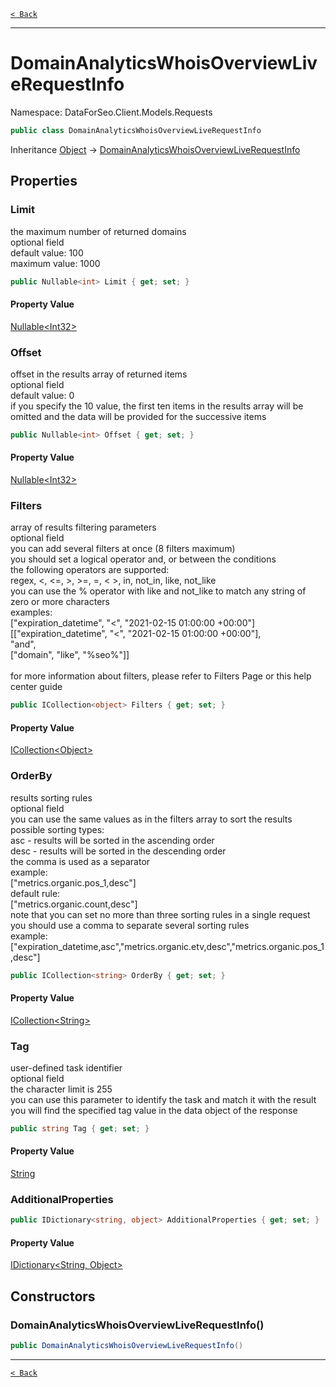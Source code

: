 [`< Back`](./)

---

# DomainAnalyticsWhoisOverviewLiveRequestInfo

Namespace: DataForSeo.Client.Models.Requests

```csharp
public class DomainAnalyticsWhoisOverviewLiveRequestInfo
```

Inheritance [Object](https://docs.microsoft.com/en-us/dotnet/api/system.object) → [DomainAnalyticsWhoisOverviewLiveRequestInfo](./dataforseo.client.models.requests.domainanalyticswhoisoverviewliverequestinfo)

## Properties

### **Limit**

the maximum number of returned domains
 <br>optional field
 <br>default value: 100
 <br>maximum value: 1000

```csharp
public Nullable<int> Limit { get; set; }
```

#### Property Value

[Nullable&lt;Int32&gt;](https://docs.microsoft.com/en-us/dotnet/api/system.nullable-1)<br>

### **Offset**

offset in the results array of returned items
 <br>optional field
 <br>default value: 0
 <br>if you specify the 10 value, the first ten items in the results array will be omitted and the data will be provided for the successive items

```csharp
public Nullable<int> Offset { get; set; }
```

#### Property Value

[Nullable&lt;Int32&gt;](https://docs.microsoft.com/en-us/dotnet/api/system.nullable-1)<br>

### **Filters**

array of results filtering parameters
 <br>optional field
 <br>you can add several filters at once (8 filters maximum)
 <br>you should set a logical operator and, or between the conditions
 <br>the following operators are supported:
 <br>regex, &lt;, &lt;=, &gt;, &gt;=, =, &lt; &gt;, in, not_in, like, not_like
 <br>you can use the % operator with like and not_like to match any string of zero or more characters
 <br>examples:
 <br>["expiration_datetime", "&lt;", "2021-02-15 01:00:00 +00:00"]
 <br>[["expiration_datetime", "&lt;", "2021-02-15 01:00:00 +00:00"],
 <br> "and", 
 <br>["domain", "like", "%seo%"]]
 <br><br>for more information about filters, please refer to Filters Page or this help center guide

```csharp
public ICollection<object> Filters { get; set; }
```

#### Property Value

[ICollection&lt;Object&gt;](https://docs.microsoft.com/en-us/dotnet/api/system.collections.generic.icollection-1)<br>

### **OrderBy**

results sorting rules
 <br>optional field
 <br>you can use the same values as in the filters array to sort the results
 <br>possible sorting types:
 <br>asc - results will be sorted in the ascending order
 <br>desc - results will be sorted in the descending order
 <br>the comma is used as a separator
 <br>example:
 <br>["metrics.organic.pos_1,desc"]
 <br>default rule:
 <br>["metrics.organic.count,desc"]
 <br>note that you can set no more than three sorting rules in a single request
 <br>you should use a comma to separate several sorting rules
 <br>example:
 <br>["expiration_datetime,asc","metrics.organic.etv,desc","metrics.organic.pos_1,desc"]

```csharp
public ICollection<string> OrderBy { get; set; }
```

#### Property Value

[ICollection&lt;String&gt;](https://docs.microsoft.com/en-us/dotnet/api/system.collections.generic.icollection-1)<br>

### **Tag**

user-defined task identifier
 <br>optional field
 <br>the character limit is 255
 <br>you can use this parameter to identify the task and match it with the result
 <br>you will find the specified tag value in the data object of the response

```csharp
public string Tag { get; set; }
```

#### Property Value

[String](https://docs.microsoft.com/en-us/dotnet/api/system.string)<br>

### **AdditionalProperties**

```csharp
public IDictionary<string, object> AdditionalProperties { get; set; }
```

#### Property Value

[IDictionary&lt;String, Object&gt;](https://docs.microsoft.com/en-us/dotnet/api/system.collections.generic.idictionary-2)<br>

## Constructors

### **DomainAnalyticsWhoisOverviewLiveRequestInfo()**

```csharp
public DomainAnalyticsWhoisOverviewLiveRequestInfo()
```

---

[`< Back`](./)
